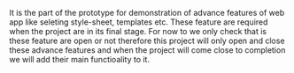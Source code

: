 It is the part of the prototype for demonstration of advance features of web app like seleting style-sheet, templates etc. These feature are required when the project are
in its final stage. For now to we only check that is these feature are open or not therefore this project will only open and close these advance features and when the project
will come close to completion we will add their main functioality to it.
